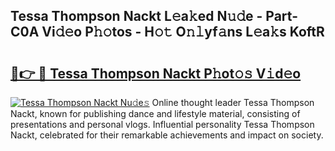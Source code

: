 ## Tessa Thompson Nackt L𝚎a𝚔ed N𝚞𝚍e - Part-C0A Vi𝚍𝚎o P𝚑𝚘tos - H𝚘𝚝 O𝚗𝚕yf𝚊ns L𝚎a𝚔s KoftR

# <h2><a href="http://kfedta3.oniu.top/?m=Tessa+Thompson+Nackt">🔗👉 🔴 Tessa Thompson Nackt P𝚑ot𝚘𝚜 V𝚒d𝚎o</a></h2>

[![Tessa Thompson Nackt Nu𝚍e𝚜](https://i.imgur.com/0qMVB7G.gif)](http://kfedta3.oniu.top/?m=Tessa+Thompson+Nackt)
Online thought leader Tessa Thompson Nackt, known for publishing dance and lifestyle material, consisting of presentations and personal vlogs. Influential personality Tessa Thompson Nackt, celebrated for their remarkable achievements and impact on society.  
